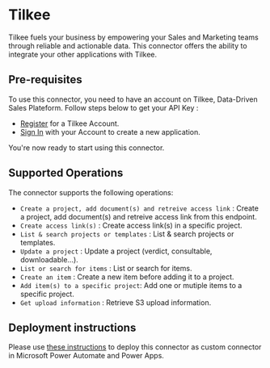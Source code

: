 # Tilkee

Tilkee fuels your business by empowering your Sales and Marketing teams through reliable and actionable data. This connector offers the ability to integrate your other applications with Tilkee.

## Pre-requisites

To use this connector, you need to have an account on Tilkee, Data-Driven Sales Plateform. Follow steps below to get your API Key :

- [Register](https://app.tilkee.com/#/auth/register) for a Tilkee Account.
- [Sign In](https://app.tilkee.com/#/developers) with your Account to create a new application.

You're now ready to start using this connector.

## Supported Operations

The connector supports the following operations:

- `Create a project, add document(s) and retreive access link` : Create a project, add document(s) and retreive access link from this endpoint.
- `Create access link(s)` : Create access link(s) in a specific project.
- `List & search projects or templates` : List & search projects or templates.
- `Update a project` : Update a project (verdict, consultable, downloadable...).
- `List or search for items` : List or search for items.
- `Create an item` : Create a new item before adding it to a project.
- `Add item(s) to a specific project`: Add one or mutiple items to a specific project.
- `Get upload information` : Retrieve S3 upload information.

## Deployment instructions

Please use [these instructions](https://docs.microsoft.com/en-us/connectors/custom-connectors/paconn-cli) to deploy this connector as custom connector in Microsoft Power Automate and Power Apps.
